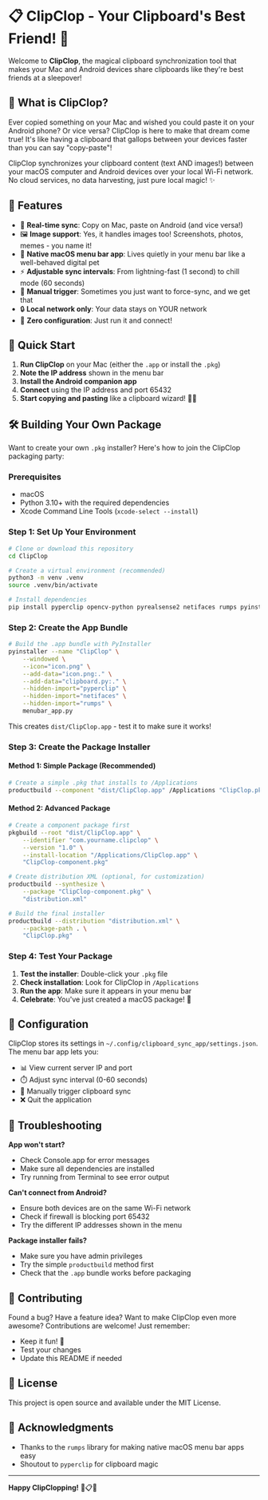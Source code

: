 # 📋 ClipClop - Your Clipboard's Best Friend! 🐎

Welcome to **ClipClop**, the magical clipboard synchronization tool that makes your Mac and Android devices share clipboards like they're best friends at a sleepover!

## 🤔 What is ClipClop?

Ever copied something on your Mac and wished you could paste it on your Android phone? Or vice versa? ClipClop is here to make that dream come true! It's like having a clipboard that gallops between your devices faster than you can say "copy-paste"! 

ClipClop synchronizes your clipboard content (text AND images!) between your macOS computer and Android devices over your local Wi-Fi network. No cloud services, no data harvesting, just pure local magic! ✨

## 🌟 Features

- 🔄 **Real-time sync**: Copy on Mac, paste on Android (and vice versa!)
- 🖼️ **Image support**: Yes, it handles images too! Screenshots, photos, memes - you name it!
- 🍎 **Native macOS menu bar app**: Lives quietly in your menu bar like a well-behaved digital pet
- ⚡ **Adjustable sync intervals**: From lightning-fast (1 second) to chill mode (60 seconds)
- 🔘 **Manual trigger**: Sometimes you just want to force-sync, and we get that
- 🔒 **Local network only**: Your data stays on YOUR network
- 🎯 **Zero configuration**: Just run it and connect!

## 🚀 Quick Start

1. **Run ClipClop** on your Mac (either the `.app` or install the `.pkg`)
2. **Note the IP address** shown in the menu bar
3. **Install the Android companion app**
4. **Connect** using the IP address and port 65432
5. **Start copying and pasting** like a clipboard wizard! 🧙‍♂️

## 🛠️ Building Your Own Package

Want to create your own `.pkg` installer? Here's how to join the ClipClop packaging party:

### Prerequisites

- macOS
- Python 3.10+ with the required dependencies
- Xcode Command Line Tools (`xcode-select --install`)

### Step 1: Set Up Your Environment

```bash
# Clone or download this repository
cd ClipClop

# Create a virtual environment (recommended)
python3 -m venv .venv
source .venv/bin/activate

# Install dependencies
pip install pyperclip opencv-python pyrealsense2 netifaces rumps pyinstaller
```

### Step 2: Create the App Bundle

```bash
# Build the .app bundle with PyInstaller
pyinstaller --name "ClipClop" \
    --windowed \
    --icon="icon.png" \
    --add-data="icon.png:." \
    --add-data="clipboard.py:." \
    --hidden-import="pyperclip" \
    --hidden-import="netifaces" \
    --hidden-import="rumps" \
    menubar_app.py
```

This creates `dist/ClipClop.app` - test it to make sure it works!

### Step 3: Create the Package Installer

#### Method 1: Simple Package (Recommended)
```bash
# Create a simple .pkg that installs to /Applications
productbuild --component "dist/ClipClop.app" /Applications "ClipClop.pkg"
```

#### Method 2: Advanced Package
```bash
# Create a component package first
pkgbuild --root "dist/ClipClop.app" \
    --identifier "com.yourname.clipclop" \
    --version "1.0" \
    --install-location "/Applications/ClipClop.app" \
    "ClipClop-component.pkg"

# Create distribution XML (optional, for customization)
productbuild --synthesize \
    --package "ClipClop-component.pkg" \
    "distribution.xml"

# Build the final installer
productbuild --distribution "distribution.xml" \
    --package-path . \
    "ClipClop.pkg"
```

### Step 4: Test Your Package

1. **Test the installer**: Double-click your `.pkg` file
2. **Check installation**: Look for ClipClop in `/Applications`
3. **Run the app**: Make sure it appears in your menu bar
4. **Celebrate**: You've just created a macOS package! 🎉

## 🔧 Configuration

ClipClop stores its settings in `~/.config/clipboard_sync_app/settings.json`. The menu bar app lets you:

- 📊 View current server IP and port
- ⏱️ Adjust sync interval (0-60 seconds)
- 🔄 Manually trigger clipboard sync
- ❌ Quit the application

## 🐛 Troubleshooting

**App won't start?**
- Check Console.app for error messages
- Make sure all dependencies are installed
- Try running from Terminal to see error output

**Can't connect from Android?**
- Ensure both devices are on the same Wi-Fi network
- Check if firewall is blocking port 65432
- Try the different IP addresses shown in the menu

**Package installer fails?**
- Make sure you have admin privileges
- Try the simple `productbuild` method first
- Check that the `.app` bundle works before packaging

## 🤝 Contributing

Found a bug? Have a feature idea? Want to make ClipClop even more awesome? Contributions are welcome! Just remember:

- Keep it fun! 🎉
- Test your changes
- Update this README if needed

## 📜 License

This project is open source and available under the MIT License.

## 🙏 Acknowledgments

- Thanks to the `rumps` library for making native macOS menu bar apps easy
- Shoutout to `pyperclip` for clipboard magic

---

**Happy ClipClopping!** 🐎📋✨